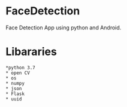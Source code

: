 # FaceDetection
Face Detection App using python and Android.

# Libararies
    *python 3.7
    * open CV
    * os 
    * numpy
    * json
    * Flask
    * uuid
    
 

